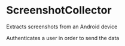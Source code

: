 # ScreenshotCollector

 Extracts screenshots from an Android device

 Authenticates a user in order to send the data
